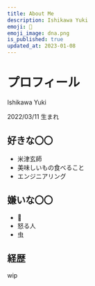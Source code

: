 ```yaml
---
title: About Me
description: Ishikawa Yuki
emoji: 🧬
emoji_image: dna.png
is_published: true
updated_at: 2023-01-08
---
```


# プロフィール

Ishikawa Yuki

2022/03/11 生まれ

## 好きな〇〇

- 米津玄師
- 美味しいもの食べること
- エンジニアリング

## 嫌いな〇〇

- 🚬
- 怒る人
- 虫

## 経歴

wip

